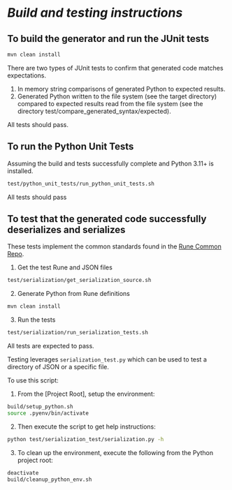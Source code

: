 # _Build and testing instructions_

## To build the generator and run the JUnit tests

```sh
mvn clean install
```

There are two types of JUnit tests to confirm that generated code matches expectations.

1. In memory string comparisons of generated Python to expected results.
2. Generated Python written to the file system (see the target directory) compared to expected results read from the file system (see the directory test/compare_generated_syntax/expected).

All tests should pass.

## To run the Python Unit Tests
Assuming the build and tests successfully complete and Python 3.11+ is installed.

```sh
test/python_unit_tests/run_python_unit_tests.sh
```
All tests should pass

## To test that the generated code successfully deserializes and serializes 

These tests implement the common standards found in the [Rune Common Repo](https://github.com/finos/rune-common.git).  

1. Get the test Rune and JSON files

```sh
test/serialization/get_serialization_source.sh
```
2. Generate Python from Rune definitions
```sh
mvn clean install
```
3. Run the tests
```sh
test/serialization/run_serialization_tests.sh
```

All tests are expected to pass.

Testing leverages `serialization_test.py` which can be used to test a directory of JSON or a specific file.

To use this script:
1. From the [Project Root], setup the environment:
```sh
build/setup_python.sh
source .pyenv/bin/activate
```
2. Then execute the script to get help instructions:
```sh
python test/serialization_test/serialization.py -h
```
3. To clean up the environment, execute the following from the Python project root:
```sh
deactivate
build/cleanup_python_env.sh
```
